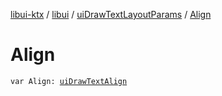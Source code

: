 [libui-ktx](../../index.md) / [libui](../index.md) / [uiDrawTextLayoutParams](index.md) / [Align](./-align.md)

# Align

`var Align: `[`uiDrawTextAlign`](../ui-draw-text-align.md)